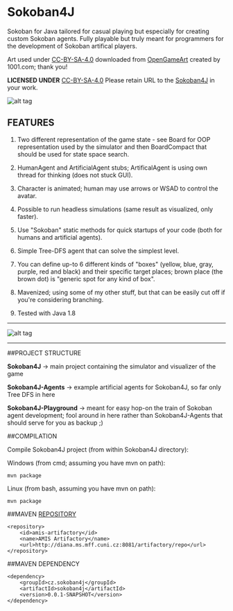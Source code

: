 # Sokoban4J
Sokoban for Java tailored for casual playing but especially for creating custom Sokoban agents. Fully playable but truly meant for programmers
for the development of Sokoban artifical players.

Art used under [CC-BY-SA-4.0](https://creativecommons.org/licenses/by-sa/4.0/legalcode) downloaded from [OpenGameArt](http://opengameart.org/content/sokoban-pack) created by 1001.com; thank you!

**LICENSED UNDER** [CC-BY-SA-4.0](https://creativecommons.org/licenses/by-sa/4.0/legalcode) Please retain URL to the [Sokoban4J](https://github.com/kefik/Sokoban4J) in your work.

![alt tag](https://github.com/kefik/Sokoban4J/raw/master/Sokoban4J/screenshot.png)

## FEATURES

1) Two different representation of the game state - see Board for OOP representation used by the simulator and then BoardCompact that should be used for state space search.

2) HumanAgent and ArtificialAgent stubs; ArtificalAgent is using own thread for thinking (does not stuck GUI).

3) Character is animated; human may use arrows or WSAD to control the avatar.

4) Possible to run headless simulations (same result as visualized, only faster).

5) Use "Sokoban" static methods for quick startups of your code (both for humans and artificial agents).

6) Simple Tree-DFS agent that can solve the simplest level.

7) You can define up-to 6 different kinds of "boxes" (yellow, blue, gray, purple, red and black) and their specific target places; brown place (the brown dot) is "generic spot for any kind of box".

8) Mavenized; using some of my other stuff, but that can be easily cut off if you're considering branching.

9) Tested with Java 1.8

------------------------------------------------------------

![alt tag](https://github.com/kefik/Sokoban4J/raw/master/Sokoban4J/screenshot2.png)

------------------------------------------------------------

##PROJECT STRUCTURE

**Sokoban4J** -> main project containing the simulator and visualizer of the game

**Sokoban4J-Agents** -> example artificial agents for Sokoban4J, so far only Tree DFS in here

**Sokoban4J-Playground** -> meant for easy hop-on the train of Sokoban agent development; fool around in here rather than Sokoban4J-Agents that should serve for you as backup ;)

##COMPILATION

Compile Sokoban4J project (from within Sokoban4J directory):

Windows (from cmd; assuming you have mvn on path):

    mvn package
    
Linux (from bash, assuming you have mvn on path):

    mvn package

##MAVEN [REPOSITORY](http://diana.ms.mff.cuni.cz:8081/artifactory)

    <repository>
        <id>amis-artifactory</id>
        <name>AMIS Artifactory</name>
        <url>http://diana.ms.mff.cuni.cz:8081/artifactory/repo</url>
    </repository>
    
##MAVEN DEPENDENCY

    <dependency>
        <groupId>cz.sokoban4j</groupId>
        <artifactId>sokoban4j</artifactId>
        <version>0.0.1-SNAPSHOT</version>
    </dependency>

    

    
